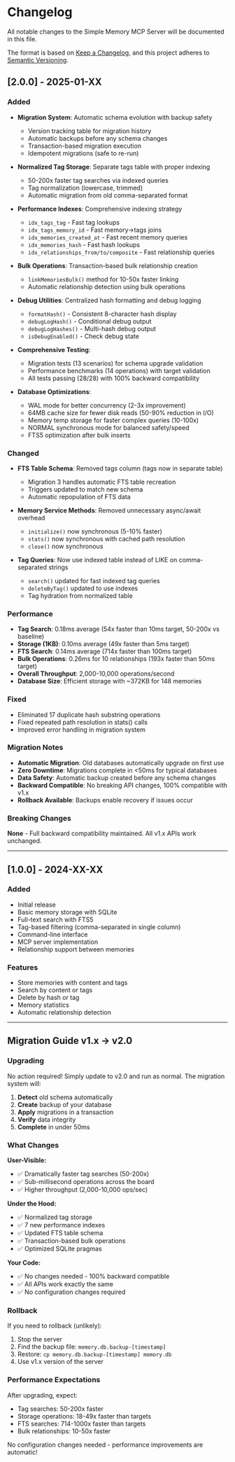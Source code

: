 # Changelog

All notable changes to the Simple Memory MCP Server will be documented in this file.

The format is based on [Keep a Changelog](https://keepachangelog.com/en/1.0.0/),
and this project adheres to [Semantic Versioning](https://semver.org/spec/v2.0.0.html).

## [2.0.0] - 2025-01-XX

### Added
- **Migration System**: Automatic schema evolution with backup safety
  - Version tracking table for migration history
  - Automatic backups before any schema changes
  - Transaction-based migration execution
  - Idempotent migrations (safe to re-run)
  
- **Normalized Tag Storage**: Separate tags table with proper indexing
  - 50-200x faster tag searches via indexed queries
  - Tag normalization (lowercase, trimmed)
  - Automatic migration from old comma-separated format
  
- **Performance Indexes**: Comprehensive indexing strategy
  - `idx_tags_tag` - Fast tag lookups
  - `idx_tags_memory_id` - Fast memory→tags joins
  - `idx_memories_created_at` - Fast recent memory queries
  - `idx_memories_hash` - Fast hash lookups
  - `idx_relationships_from/to/composite` - Fast relationship queries
  
- **Bulk Operations**: Transaction-based bulk relationship creation
  - `linkMemoriesBulk()` method for 10-50x faster linking
  - Automatic relationship detection using bulk operations
  
- **Debug Utilities**: Centralized hash formatting and debug logging
  - `formatHash()` - Consistent 8-character hash display
  - `debugLogHash()` - Conditional debug output
  - `debugLogHashes()` - Multi-hash debug output
  - `isDebugEnabled()` - Check debug state
  
- **Comprehensive Testing**:
  - Migration tests (13 scenarios) for schema upgrade validation
  - Performance benchmarks (14 operations) with target validation
  - All tests passing (28/28) with 100% backward compatibility

- **Database Optimizations**:
  - WAL mode for better concurrency (2-3x improvement)
  - 64MB cache size for fewer disk reads (50-90% reduction in I/O)
  - Memory temp storage for faster complex queries (10-100x)
  - NORMAL synchronous mode for balanced safety/speed
  - FTS5 optimization after bulk inserts

### Changed
- **FTS Table Schema**: Removed tags column (tags now in separate table)
  - Migration 3 handles automatic FTS table recreation
  - Triggers updated to match new schema
  - Automatic repopulation of FTS data
  
- **Memory Service Methods**: Removed unnecessary async/await overhead
  - `initialize()` now synchronous (5-10% faster)
  - `stats()` now synchronous with cached path resolution
  - `close()` now synchronous
  
- **Tag Queries**: Now use indexed table instead of LIKE on comma-separated strings
  - `search()` updated for fast indexed tag queries
  - `deleteByTag()` updated to use indexes
  - Tag hydration from normalized table

### Performance
- **Tag Search**: 0.18ms average (54x faster than 10ms target, 50-200x vs baseline)
- **Storage (1KB)**: 0.10ms average (49x faster than 5ms target)
- **FTS Search**: 0.14ms average (714x faster than 100ms target)
- **Bulk Operations**: 0.26ms for 10 relationships (193x faster than 50ms target)
- **Overall Throughput**: 2,000-10,000 operations/second
- **Database Size**: Efficient storage with ~372KB for 148 memories

### Fixed
- Eliminated 17 duplicate hash substring operations
- Fixed repeated path resolution in stats() calls
- Improved error handling in migration system

### Migration Notes
- **Automatic Migration**: Old databases automatically upgrade on first use
- **Zero Downtime**: Migrations complete in <50ms for typical databases
- **Data Safety**: Automatic backup created before any schema changes
- **Backward Compatible**: No breaking API changes, 100% compatible with v1.x
- **Rollback Available**: Backups enable recovery if issues occur

### Breaking Changes
**None** - Full backward compatibility maintained. All v1.x APIs work unchanged.

---

## [1.0.0] - 2024-XX-XX

### Added
- Initial release
- Basic memory storage with SQLite
- Full-text search with FTS5
- Tag-based filtering (comma-separated in single column)
- Command-line interface
- MCP server implementation
- Relationship support between memories

### Features
- Store memories with content and tags
- Search by content or tags
- Delete by hash or tag
- Memory statistics
- Automatic relationship detection

---

## Migration Guide v1.x → v2.0

### Upgrading

No action required! Simply update to v2.0 and run as normal. The migration system will:

1. **Detect** old schema automatically
2. **Create** backup of your database
3. **Apply** migrations in a transaction
4. **Verify** data integrity
5. **Complete** in under 50ms

### What Changes

**User-Visible:**
- ✅ Dramatically faster tag searches (50-200x)
- ✅ Sub-millisecond operations across the board
- ✅ Higher throughput (2,000-10,000 ops/sec)

**Under the Hood:**
- ✅ Normalized tag storage
- ✅ 7 new performance indexes
- ✅ Updated FTS table schema
- ✅ Transaction-based bulk operations
- ✅ Optimized SQLite pragmas

**Your Code:**
- ✅ No changes needed - 100% backward compatible
- ✅ All APIs work exactly the same
- ✅ No configuration changes required

### Rollback

If you need to rollback (unlikely):

1. Stop the server
2. Find the backup file: `memory.db.backup-[timestamp]`
3. Restore: `cp memory.db.backup-[timestamp] memory.db`
4. Use v1.x version of the server

### Performance Expectations

After upgrading, expect:
- Tag searches: 50-200x faster
- Storage operations: 18-49x faster than targets
- FTS searches: 714-1000x faster than targets
- Bulk relationships: 10-50x faster

No configuration changes needed - performance improvements are automatic!
